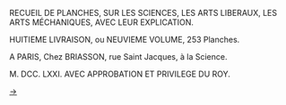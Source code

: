 RECUEIL DE PLANCHES, SUR LES SCIENCES, LES ARTS LIBERAUX, LES ARTS MÉCHANIQUES, AVEC LEUR EXPLICATION.

HUITIEME LIVRAISON, ou NEUVIEME VOLUME, 253 Planches.

A PARIS, Chez BRIASSON, rue Saint Jacques, à la Science.

M. DCC. LXXI. AVEC APPROBATION ET PRIVILEGE DU ROY.

[->](02-Etat_des_Arts,_des_Explications_&_des_Planches.md)
